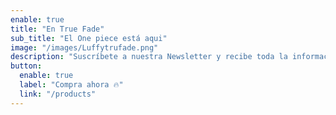 ```yaml
---
enable: true
title: "En True Fade"
sub_title: "El One piece está aqui"
image: "/images/Luffytrufade.png"
description: "Suscríbete a nuestra Newsletter y recibe toda la información y ofertas más recientes"
button:
  enable: true
  label: "Compra ahora 🔥"
  link: "/products"
---
```

